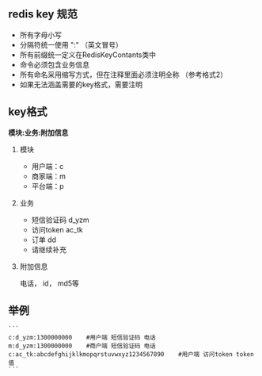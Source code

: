 redis key 规范
---

* 所有字母小写
* 分隔符统一使用 ":" （英文冒号）
* 所有前缀统一定义在RedisKeyContants类中
* 命令必须包含业务信息
* 所有命名采用缩写方式，但在注释里面必须注明全称 （参考格式2）
* 如果无法涵盖需要的key格式，需要注明

key格式
---

**模块:业务:附加信息**


1. 模块

   * 用户端：c
   * 商家端：m
   * 平台端：p
   
2. 业务

   * 短信验证码 d_yzm
   * 访问token ac_tk
   * 订单 dd
   * 请继续补充
   
3. 附加信息
    
    电话， id， md5等


举例
----

    ```
    c:d_yzm:1300000000    #用户端 短信验证码 电话
    m:d_yzm:1300000000    #商户端 短信验证码 电话
    c:ac_tk:abcdefghijklkmopqrstuvwxyz1234567890    #用户端 访问token token值
    ```


